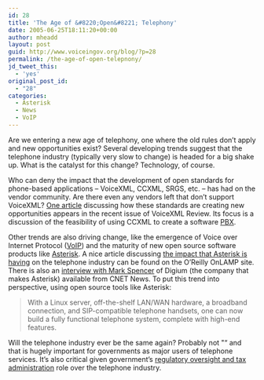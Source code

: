 ```yaml
---
id: 28
title: 'The Age of &#8220;Open&#8221; Telephony'
date: 2005-06-25T18:11:20+00:00
author: mheadd
layout: post
guid: http://www.voiceingov.org/blog/?p=28
permalink: /the-age-of-open-telepnony/
jd_tweet_this:
  - 'yes'
original_post_id:
  - "28"
categories:
  - Asterisk
  - News
  - VoIP
---
```

Are we entering a new age of telephony, one where the old rules don&#8217;t apply and new opportunities exist? Several developing trends suggest that the telephone industry (typically very slow to change) is headed for a big shake up. What is the catalyst for this change? Technology, of course.

Who can deny the impact that the development of open standards for phone-based applications &#8211; VoiceXML, CCXML, SRGS, etc. &#8211; has had on the vendor community. Are there even any vendors left that don&#8217;t support VoiceXML? [One article](http://www.voicexmlreview.org/Apr2005/features/softswitch.html) discussing how these standards are creating new opportunities appears in the recent issue of VoiceXML Review. Its focus is a discussion of the feasibility of using CCXML to create a software [PBX](http://en.wikipedia.org/wiki/PBX).

Other trends are also driving change, like the emergence of Voice over Internet Protocol ([VoIP](http://www.fcc.gov/voip/)) and the maturity of new open source software products like [Asterisk](http://www.asterisk.org/). A nice article discussing [the impact that Asterisk is having](http://www.onlamp.com/pub/a/onlamp/2005/06/23/pbx.html) on the telephone industry can be found on the O&#8217;Reilly OnLAMP site. There is also an [interview with Mark Spencer](http://news.com.com/Is+the+telephone+industry+ready+for+open+source/2008-1082_3-5737703.html) of Digium (the company that makes Asterisk) available from CNET News. To put this trend into perspective, using open source tools like Asterisk:

> With a Linux server, off-the-shelf LAN/WAN hardware, a broadband connection, and SIP-compatible telephone handsets, one can now build a fully functional telephone system, complete with high-end features.

Will the telephone industry ever be the same again? Probably not "“ and that is hugely important for governments as major users of telephone services. It&#8217;s also critical given government&#8217;s [regulatory oversight and tax administration](http://governing.com/articles/4voip.htm) role over the telephone industry.